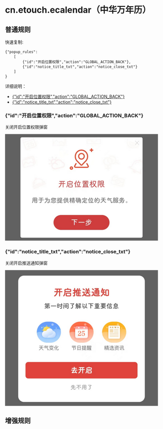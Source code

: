 # cn.etouch.ecalendar（中华万年历）

## 普通规则

快速复制:
```
{"popup_rules":
    [
        {"id":"开启位置权限","action":"GLOBAL_ACTION_BACK"},
        {"id":"notice_title_txt","action":"notice_close_txt"}
    ]
}
```
详细说明：
- [{"id":"开启位置权限","action":"GLOBAL_ACTION_BACK"}](#id开启位置权限actionglobal_action_back)
- [{"id":"notice_title_txt","action":"notice_close_txt"}](#idnotice_title_txtactionnotice_close_txt)

### {"id":"开启位置权限","action":"GLOBAL_ACTION_BACK"}
关闭开启位置权限弹窗

![](./assets/开启位置权限.jpg)

### {"id":"notice_title_txt","action":"notice_close_txt"}
关闭开启推送通知弹窗

![](./assets/开启推送通知弹窗.jpg)

## 增强规则
